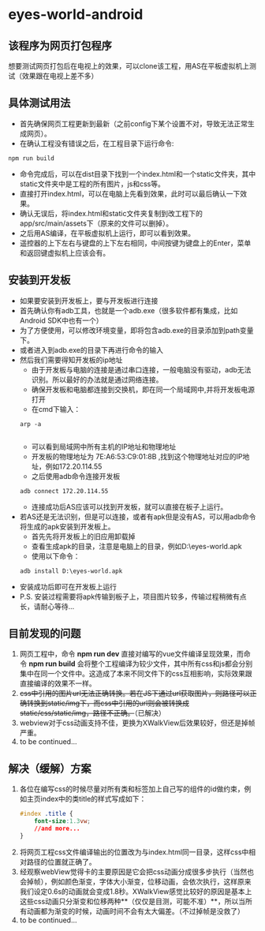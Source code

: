 # eyes-world-android

## 该程序为网页打包程序  
想要测试网页打包后在电视上的效果，可以clone该工程，用AS在平板虚拟机上测试（效果跟在电视上差不多）

## 具体测试用法
-  首先确保网页工程更新到最新（之前config下某个设置不对，导致无法正常生成网页）。
- 在确认工程没有错误之后，在工程目录下运行命令: 
```
npm run build
```
- 命令完成后，可以在dist目录下找到一个index.html和一个static文件夹，其中static文件夹中是工程的所有图片，js和css等。
- 直接打开index.html，可以在电脑上先看到效果，此时可以最后确认一下效果。
- 确认无误后，将index.html和static文件夹复制到改工程下的app/src/main/assets下（原来的文件可以删掉）。
- 之后用AS编译，在平板虚拟机上运行，即可以看到效果。
- 遥控器的上下左右与键盘的上下左右相同，中间按键为键盘上的Enter，菜单和返回键虚拟机上应该会有。
  
## 安装到开发板
- 如果要安装到开发板上，要与开发板进行连接
- 首先确认你有adb工具，也就是一个adb.exe（很多软件都有集成，比如Android SDK中也有一个）
- 为了方便使用，可以修改环境变量，即将包含adb.exe的目录添加到path变量下。
- 或者进入到adb.exe的目录下再进行命令的输入
- 然后我们需要得知开发板的ip地址
	- 由于开发板与电脑的连接是通过串口连接，一般电脑没有驱动，adb无法识别。所以最好的办法就是通过网络连接。
	- 确保开发板和电脑都连接到交换机，即在同一个局域网中,并将开发板电源打开
	- 在cmd下输入：
	```
	arp -a
	  
	```
	- 可以看到局域网中所有主机的IP地址和物理地址
	- 开发板的物理地址为 7E:A6:53:C9:01:8B ,找到这个物理地址对应的IP地址，例如172.20.114.55
	- 之后使用adb命令连接开发板
	```
	adb connect 172.20.114.55
	
	```
	- 连接成功后AS应该可以找到开发板，就可以直接在板子上运行。
- 若AS还是无法识别，但是可以连接，或者有apk但是没有AS，可以用adb命令将生成的apk安装到开发板上。
	- 首先先将开发板上的旧应用卸载掉
	- 查看生成apk的目录，注意是电脑上的目录，例如D:\eyes-world.apk
	- 使用以下命令：
	```
	adb install D:\eyes-world.apk
	
	```
- 安装成功后即可在开发板上运行
- P.S. 安装过程需要将apk传输到板子上，项目图片较多，传输过程稍微有点长，请耐心等待...
    
## 目前发现的问题

  1. 网页工程中，命令 **npm run dev** 直接对编写的vue文件编译呈现效果，而命令 **npm run build** 会将整个工程编译为较少文件，其中所有css和js都会分别集中在同一个文件中。这造成了本来不同文件下的css互相影响，实际效果跟直接编译的效果不一样。
  2. ~~css中引用的图片url无法正确转换。若在JS下通过url获取图片，则路径可以正确转换到static/img下，而css中引用的url则会被转换成static/css/static/img，路径不正确。~~（已解决）
  3. webview对于css动画支持不佳，更换为XWalkView后效果较好，但还是掉帧严重。
  4. to be continued...

## 解决（缓解）方案

1.  各位在编写css的时候尽量对所有类和标签加上自己写的组件的id做约束，例如主页index中的类title的样式写成如下：
	``` css
	#index .title {
		font-size:1.3vw;
		//and more...
	}
	
	```  
2.  将网页工程css文件编译输出的位置改为与index.html同一目录，这样css中相对路径的位置就正确了。
3.  经观察webView觉得卡的主要原因是它会把css动画分成很多步执行（当然也会掉帧），例如颜色渐变，字体大小渐变，位移动画，会依次执行，这样原来我们设定0.6s的动画就会变成1.8秒。XWalkView感觉比较好的原因是基本上这些css动画只分渐变和位移两种**（仅仅是目测，可能不准）**，所以当所有动画都为渐变的时候，动画时间不会有太大偏差。（不过掉帧是没救了）
4.  to be continued...